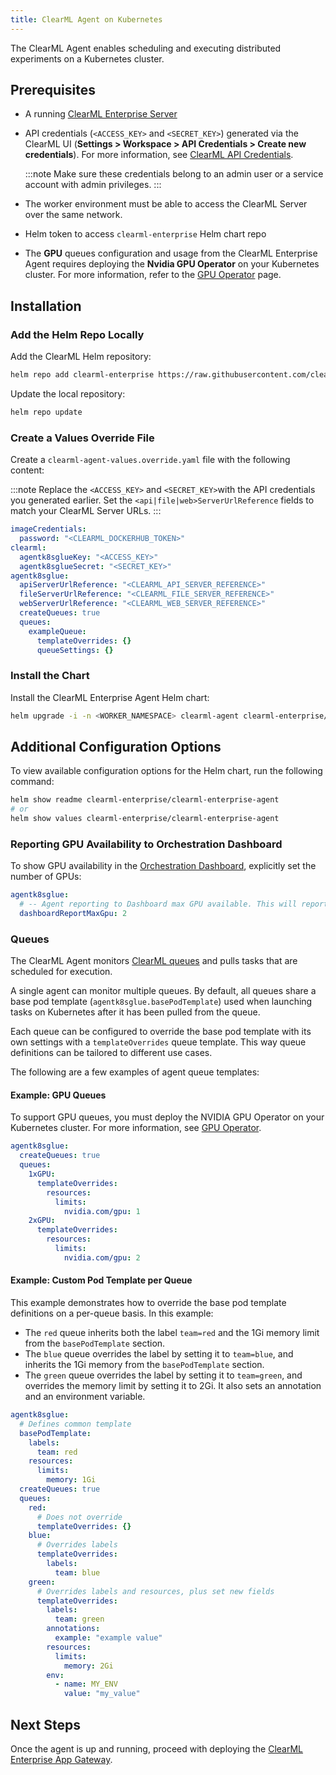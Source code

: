 ```yaml
---
title: ClearML Agent on Kubernetes
---
```


The ClearML Agent enables scheduling and executing distributed experiments on a Kubernetes cluster.

## Prerequisites

- A running [ClearML Enterprise Server](k8s.md)
- API credentials (`<ACCESS_KEY>` and `<SECRET_KEY>`) generated via 
  the ClearML UI (**Settings > Workspace > API Credentials > Create new credentials**). For more information, see [ClearML API Credentials](../../webapp/settings/webapp_settings_profile.md#clearml-api-credentials). 

  :::note
  Make sure these credentials belong to an admin user or a service account with admin privileges.
  :::
 
- The worker environment must be able to access the ClearML Server over the same network.
- Helm token to access `clearml-enterprise` Helm chart repo
- The **GPU** queues configuration and usage from the ClearML Enterprise Agent requires deploying the **Nvidia GPU Operator** on your Kubernetes cluster. For more information, refer to the [GPU Operator](extra_configs/gpu_operator.md) page.

## Installation

### Add the Helm Repo Locally

Add the ClearML Helm repository:
```bash
helm repo add clearml-enterprise https://raw.githubusercontent.com/clearml/clearml-enterprise-helm-charts/gh-pages --username <HELM_REPO_TOKEN> --password <HELM_REPO_TOKEN>
```

Update the local repository:
```bash
helm repo update
```

### Create a Values Override File

Create a `clearml-agent-values.override.yaml` file with the following content:

:::note
Replace the `<ACCESS_KEY>` and `<SECRET_KEY>`with the API credentials you generated earlier. 
Set the `<api|file|web>ServerUrlReference` fields to match your ClearML 
Server URLs.
:::

```yaml
imageCredentials:
  password: "<CLEARML_DOCKERHUB_TOKEN>"
clearml:
  agentk8sglueKey: "<ACCESS_KEY>"
  agentk8sglueSecret: "<SECRET_KEY>"
agentk8sglue:
  apiServerUrlReference: "<CLEARML_API_SERVER_REFERENCE>"
  fileServerUrlReference: "<CLEARML_FILE_SERVER_REFERENCE>"
  webServerUrlReference: "<CLEARML_WEB_SERVER_REFERENCE>"
  createQueues: true
  queues:
    exampleQueue:
      templateOverrides: {}
      queueSettings: {}
```

### Install the Chart

Install the ClearML Enterprise Agent Helm chart:

```bash
helm upgrade -i -n <WORKER_NAMESPACE> clearml-agent clearml-enterprise/clearml-enterprise-agent --create-namespace -f clearml-agent-values.override.yaml
```

## Additional Configuration Options

To view available configuration options for the Helm chart, run the following command:

```bash
helm show readme clearml-enterprise/clearml-enterprise-agent
# or
helm show values clearml-enterprise/clearml-enterprise-agent
```

### Reporting GPU Availability to Orchestration Dashboard

To show GPU availability in the [Orchestration Dashboard](../../webapp/webapp_orchestration_dash.md), explicitly set the number of GPUs:

```yaml
agentk8sglue:
  # -- Agent reporting to Dashboard max GPU available. This will report 2 GPUs.
  dashboardReportMaxGpu: 2
```

### Queues

The ClearML Agent monitors [ClearML queues](../../fundamentals/agents_and_queues.md) and pulls tasks that are
scheduled for execution.

A single agent can monitor multiple queues. By default, all queues share a base pod template (`agentk8sglue.basePodTemplate`) 
used when launching tasks on Kubernetes after it has been pulled from the queue.

Each queue can be configured to override the base pod template with its own settings with a `templateOverrides` queue template. 
This way queue definitions can be tailored to different use cases.

The following are a few examples of agent queue templates:

#### Example: GPU Queues

To support GPU queues, you must deploy the NVIDIA GPU Operator on your Kubernetes cluster. For more information, see [GPU Operator](extra_configs/gpu_operator.md).

```yaml
agentk8sglue:
  createQueues: true
  queues:
    1xGPU:
      templateOverrides:
        resources:
          limits:
            nvidia.com/gpu: 1
    2xGPU:
      templateOverrides:
        resources:
          limits:
            nvidia.com/gpu: 2
```

#### Example: Custom Pod Template per Queue

This example demonstrates how to override the base pod template definitions on a per-queue basis.
In this example:

- The `red` queue inherits both the label `team=red` and the 1Gi memory limit from the `basePodTemplate` section.
- The `blue` queue overrides the label by setting it to `team=blue`, and inherits the 1Gi memory from the `basePodTemplate` section.
- The `green` queue overrides the label by setting it to `team=green`, and overrides the memory limit by setting it to 2Gi. 
  It also sets an annotation and an environment variable.

```yaml
agentk8sglue:
  # Defines common template
  basePodTemplate:
    labels:
      team: red
    resources:
      limits:
        memory: 1Gi
  createQueues: true
  queues:
    red:
      # Does not override
      templateOverrides: {}
    blue:
      # Overrides labels
      templateOverrides:
        labels:
          team: blue
    green:
      # Overrides labels and resources, plus set new fields
      templateOverrides:
        labels:
          team: green
        annotations:
          example: "example value"
        resources:
          limits:
            memory: 2Gi
        env:
          - name: MY_ENV
            value: "my_value"
```

## Next Steps

Once the agent is up and running, proceed with deploying the [ClearML Enterprise App Gateway](appgw_install_k8s.md).

